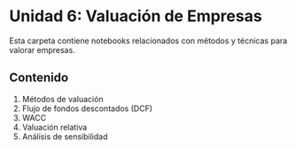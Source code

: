 # Unidad 6: Valuación de Empresas

Esta carpeta contiene notebooks relacionados con métodos y técnicas para valorar empresas.

## Contenido

1. Métodos de valuación
2. Flujo de fondos descontados (DCF)
3. WACC
4. Valuación relativa
5. Análisis de sensibilidad